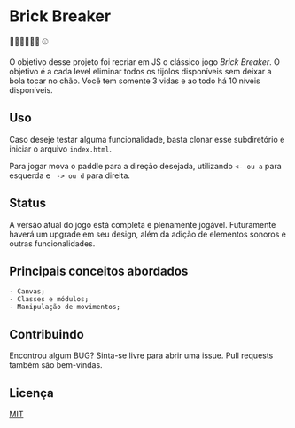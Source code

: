 # Brick Breaker

🧱🧱🧱🧱🧱🧱
   ⚾

O objetivo desse projeto foi recriar em JS o clássico jogo *Brick Breaker*. O objetivo é a cada level eliminar todos os tijolos disponíveis sem deixar a bola tocar no chão. Você tem somente 3 vidas e ao todo há 10 níveis disponíveis.


## Uso

Caso deseje testar alguma funcionalidade, basta clonar esse subdiretório e iniciar o arquivo ```index.html```.

Para jogar mova o paddle para a direção desejada, utilizando ```<- ou a``` para esquerda e ``` -> ou d``` para direita. 

## Status
A versão atual do jogo está completa e plenamente jogável. Futuramente haverá um upgrade em seu design, além da adição de elementos sonoros e outras funcionalidades.

## Principais conceitos abordados
	- Canvas;
	- Classes e módulos;
	- Manipulação de movimentos;

## Contribuindo
Encontrou algum BUG? Sinta-se livre para abrir uma issue. Pull requests também são bem-vindas.

## Licença
[MIT](https://choosealicense.com/licenses/mit/)
